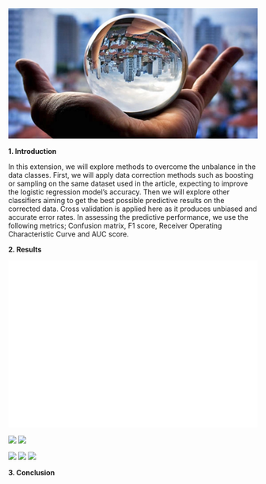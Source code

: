 <img src="img.jpeg">

**1. Introduction**

In this extension, we will explore methods to overcome the unbalance in the data classes. First, we will apply data correction methods such as boosting or sampling on the same dataset used in the article, expecting to improve the logistic regression model’s accuracy. Then we will explore other classifiers aiming to get the best possible predictive results on the corrected data. Cross validation is applied here as it produces unbiased and accurate error rates. In assessing the predictive performance, we use the following metrics; Confusion matrix, F1 score, Receiver Operating Characteristic Curve and AUC score.

**2. Results**

<img src="images/final/LR_replication.png">

<img src="images/final/LR_RF_replication_all_features.png" width = 500> <img src="images/final/LR_RF_GB_replication_all_features.png" width = 500>

<img src="images/final/KNN.png">

<img src="images/final/linear_SVM.png">

<img src="images/final/gradient_boost_all_features.png">


**3. Conclusion**
  

